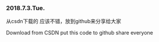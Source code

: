 ### 2018.7.3.Tue.
从csdn下载的
应该不错，放到github来分享给大家


Download from CSDN
put this code to github share everyone